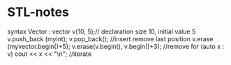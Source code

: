 # STL-notes
syntax
Vector :
	vector<int> v(10, 5);// declaration size 10, initial value 5
	v.push_back (myint); v.pop_back(); //insert remove last position
	v.erase (myvector.begin()+5); v.erase(v.begin(), v.begin()+3); //remove
	for (auto x : v) cout << x << "\n"; //iterate
	


	
	

